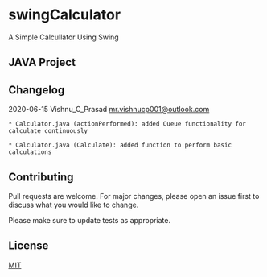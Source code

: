 # swingCalculator

A Simple Calcullator Using Swing 

## JAVA Project

## Changelog
2020-06-15  Vishnu_C_Prasad  <mr.vishnucp001@outlook.com>

    * Calculator.java (actionPerformed): added Queue functionality for calculate continuously

    * Calculator.java (Calculate): added function to perform basic calculations


## Contributing
Pull requests are welcome. For major changes, please open an issue first to discuss what you would like to change.

Please make sure to update tests as appropriate.

## License
[MIT](https://choosealicense.com/licenses/mit/)
